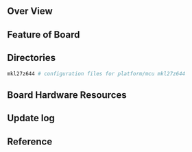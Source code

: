 ## Over View

## Feature of Board

## Directories

```sh
mkl27z644 # configuration files for platform/mcu mkl27z644
```

## Board Hardware Resources

## Update log

## Reference
